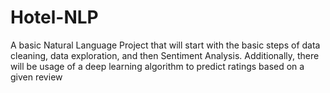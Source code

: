 # Hotel-NLP

A basic Natural Language Project that will start with the basic steps of data cleaning, data exploration, and then Sentiment Analysis. Additionally, there will be usage of a deep learning algorithm to predict ratings based on a given review
